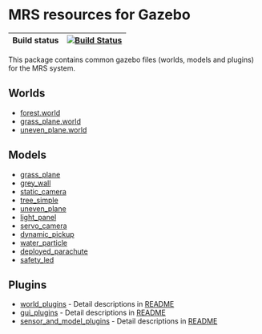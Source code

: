 # MRS resources for Gazebo

| Build status | [![Build Status](https://github.com/ctu-mrs/mrs_gazebo_common_resources/workflows/Noetic/badge.svg)](https://github.com/ctu-mrs/mrs_gazebo_common_resources/actions) |
|--------------|----------------------------------------------------------------------------------------------------------------------------------------------------------------------|

This package contains common gazebo files (worlds, models and plugins) for the MRS system.

## Worlds
- [forest.world](worlds/forest.world)
- [grass_plane.world](worlds/grass_plane.world)
- [uneven_plane.world](worlds/uneven_plane.world)

## Models
- [grass_plane](models/grass_plane)
- [grey_wall](models/grey_wall)
- [static_camera](models/static_camera)
- [tree_simple](models/tree_simple)
- [uneven_plane](models/uneven_plane)
- [light_panel](models/light_panel)
- [servo_camera](models/servo_camera)
- [dynamic_pickup](models/dynamic_pickup)
- [water_particle](models/water_particle)
- [deployed_parachute](models/deployed_parachute)
- [safety_led](models/safety_led)

## Plugins
- [world_plugins](src/world_plugins) - Detail descriptions in [README](src/world_plugins/README.md)
- [gui_plugins](src/gui_plugins) - Detail descriptions in [README](src/gui_plugins/README.md)
- [sensor_and_model_plugins](src/sensor_and_model_plugins) - Detail descriptions in [README](src/sensor_and_model_plugins/README.md)
